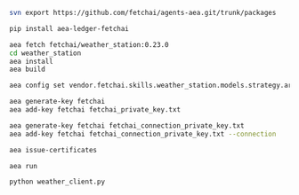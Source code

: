 ``` bash
svn export https://github.com/fetchai/agents-aea.git/trunk/packages
```
```bash
pip install aea-ledger-fetchai
```
``` bash
aea fetch fetchai/weather_station:0.23.0
cd weather_station
aea install
aea build
```
``` bash
aea config set vendor.fetchai.skills.weather_station.models.strategy.args.is_ledger_tx False --type bool
```
``` bash
aea generate-key fetchai
aea add-key fetchai fetchai_private_key.txt
```
``` bash
aea generate-key fetchai fetchai_connection_private_key.txt
aea add-key fetchai fetchai_connection_private_key.txt --connection
```
``` bash
aea issue-certificates
```
``` bash
aea run
```
``` bash
python weather_client.py
```
